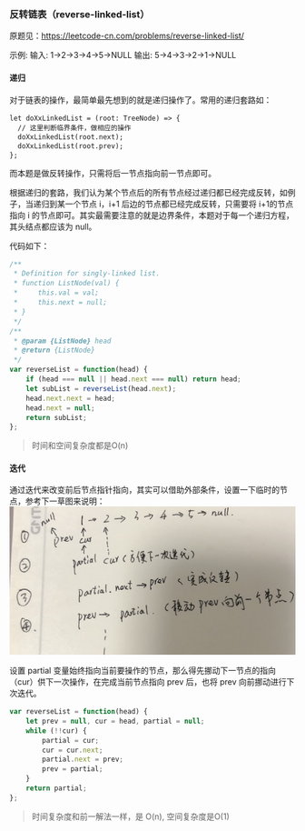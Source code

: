 ### 反转链表（reverse-linked-list）

原题见：https://leetcode-cn.com/problems/reverse-linked-list/

示例:
输入: 1->2->3->4->5->NULL 
输出: 5->4->3->2->1->NULL

#### 递归
对于链表的操作，最简单最先想到的就是递归操作了。常用的递归套路如：
```JS
let doXxLinkedList = (root: TreeNode) => {
  // 这里判断临界条件，做相应的操作
  doXxLinkedList(root.next);
  doXxLinkedList(root.prev);
};
```

而本题是做反转操作，只需将后一节点指向前一节点即可。

根据递归的套路，我们认为某个节点后的所有节点经过递归都已经完成反转，如例子，当递归到某一个节点 i，i+1 后边的节点都已经完成反转，只需要将 i+1的节点指向 i 的节点即可。其实最需要注意的就是边界条件，本题对于每一个递归方程，其头结点都应该为 null。

代码如下：
```js
/**
 * Definition for singly-linked list.
 * function ListNode(val) {
 *     this.val = val;
 *     this.next = null;
 * }
 */
/**
 * @param {ListNode} head
 * @return {ListNode}
 */
var reverseList = function(head) {
    if (head === null || head.next === null) return head;
    let subList = reverseList(head.next);
    head.next.next = head;
    head.next = null;
    return subList;
};
```

> 时间和空间复杂度都是O(n)

#### 迭代
通过迭代来改变前后节点指针指向，其实可以借助外部条件，设置一下临时的节点，参考下一草图来说明：
![reverse-linked-list](./../../../assets/algorithm/linked-list/reverse-linked-list.jpeg)

设置 partial 变量始终指向当前要操作的节点，那么得先挪动下一节点的指向（cur）供下一次操作，在完成当前节点指向 prev 后，也将 prev 向前挪动进行下次迭代。

```js
var reverseList = function(head) {
    let prev = null, cur = head, partial = null;
    while (!!cur) {
        partial = cur;
        cur = cur.next;
        partial.next = prev;
        prev = partial;
    }
    return partial;
};
```

> 时间复杂度和前一解法一样，是 O(n), 空间复杂度是O(1)